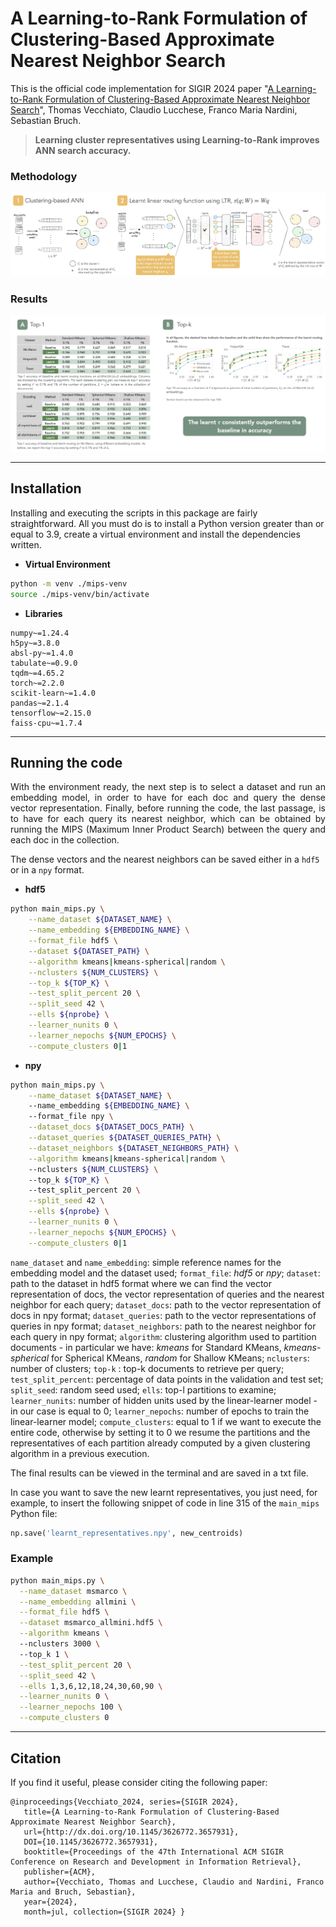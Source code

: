 # A Learning-to-Rank Formulation of Clustering-Based Approximate Nearest Neighbor Search

This is the official code implementation for SIGIR 2024 paper
"[A Learning-to-Rank Formulation of Clustering-Based Approximate Nearest Neighbor Search](https://arxiv.org/abs/2404.11731)", 
Thomas Vecchiato, Claudio Lucchese, Franco Maria Nardini, Sebastian Bruch.

> **Learning cluster representatives using Learning-to-Rank improves ANN search accuracy.**

### Methodology
![mips_learnt_ivf_methodology](methodology.png)

### Results
![mips_learnt_ivf_results](results.png)

---
## Installation

Installing and executing the scripts in this package are fairly straightforward.
All you must do is to install a Python version greater than or equal to 3.9, create a virtual environment and 
install the dependencies written.


- **Virtual Environment**
```bash
python -m venv ./mips-venv
source ./mips-venv/bin/activate
```

- **Libraries**
```
numpy~=1.24.4
h5py~=3.8.0
absl-py~=1.4.0
tabulate~=0.9.0
tqdm~=4.65.2
torch~=2.2.0
scikit-learn~=1.4.0
pandas~=2.1.4
tensorflow~=2.15.0
faiss-cpu~=1.7.4
```

---
## Running the code

<p align="justify">
    With the environment ready, the next step is to select a dataset and run an embedding model, in order to have
    for each doc and query the dense vector representation.
    Finally, before running the code, the last passage, is to have for each query its nearest neighbor, 
    which can be obtained by running the MIPS (Maximum Inner Product Search) between the query and each doc 
    in the collection.
</p>


The dense vectors and the nearest neighbors can be saved either in a `hdf5` or in a `npy` format.


- **hdf5**

```bash
python main_mips.py \
    --name_dataset ${DATASET_NAME} \
    --name_embedding ${EMBEDDING_NAME} \
    --format_file hdf5 \
    --dataset ${DATASET_PATH} \
    --algorithm kmeans|kmeans-spherical|random \
    --nclusters ${NUM_CLUSTERS} \
    --top_k ${TOP_K} \
    --test_split_percent 20 \
    --split_seed 42 \
    --ells ${nprobe} \
    --learner_nunits 0 \
    --learner_nepochs ${NUM_EPOCHS} \
    --compute_clusters 0|1
```

- **npy**

```bash
python main_mips.py \
    --name_dataset ${DATASET_NAME} \ 
    --name_embedding ${EMBEDDING_NAME} \ 
    --format_file npy \
    --dataset_docs ${DATASET_DOCS_PATH} \
    --dataset_queries ${DATASET_QUERIES_PATH} \
    --dataset_neighbors ${DATASET_NEIGHBORS_PATH} \
    --algorithm kmeans|kmeans-spherical|random \ 
    --nclusters ${NUM_CLUSTERS} \ 
    --top_k ${TOP_K} \ 
    --test_split_percent 20 \
    --split_seed 42 \
    --ells ${nprobe} \
    --learner_nunits 0 \
    --learner_nepochs ${NUM_EPOCHS} \
    --compute_clusters 0|1
```

`name_dataset` and `name_embedding`: simple reference names for the embedding model and the dataset used;
`format_file`: _hdf5_ or _npy_;
`dataset`: path to the dataset in hdf5 format where we can find the vector representation of docs, the vector 
representation of queries and the nearest neighbor for each query;
`dataset_docs`: path to the vector representation of docs in npy format;
`dataset_queries`: path to the vector representations of queries in npy format;
`dataset_neighbors`: path to the nearest neighbor for each query in npy format;
`algorithm`: clustering algorithm used to partition documents - in particular we have: 
_kmeans_ for Standard KMeans, _kmeans-spherical_ for Spherical KMeans, _random_ for Shallow KMeans;
`nclusters`: number of clusters;
`top-k` : top-k documents to retrieve per query;
`test_split_percent`: percentage of data points in the validation and test set;
`split_seed`: random seed used;
`ells`: top-l partitions to examine;
`learner_nunits`: number of hidden units used by the linear-learner model - in our case is equal to 0;
`learner_nepochs`: number of epochs to train the linear-learner model;
`compute_clusters`: equal to 1 if we want to execute the entire code, otherwise by setting it to 0 we resume the
partitions and the representatives of each partition already computed by a given clustering algorithm in a previous
execution.


The final results can be viewed in the terminal and are saved in a txt file.

In case you want to save the new learnt representatives, you just need, for example, to insert the following snippet 
of code in line 315 of the `main_mips` Python file:

```python
np.save('learnt_representatives.npy', new_centroids)
```

### Example

```bash
python main_mips.py \
  --name_dataset msmarco \
  --name_embedding allmini \
  --format_file hdf5 \
  --dataset msmarco_allmini.hdf5 \
  --algorithm kmeans \ 
  --nclusters 3000 \ 
  --top_k 1 \
  --test_split_percent 20 \
  --split_seed 42 \
  --ells 1,3,6,12,18,24,30,60,90 \
  --learner_nunits 0 \
  --learner_nepochs 100 \
  --compute_clusters 0
```

---

## Citation

If you find it useful, please consider citing the following paper:
```
@inproceedings{Vecchiato_2024, series={SIGIR 2024},
   title={A Learning-to-Rank Formulation of Clustering-Based Approximate Nearest Neighbor Search},
   url={http://dx.doi.org/10.1145/3626772.3657931},
   DOI={10.1145/3626772.3657931},
   booktitle={Proceedings of the 47th International ACM SIGIR Conference on Research and Development in Information Retrieval},
   publisher={ACM},
   author={Vecchiato, Thomas and Lucchese, Claudio and Nardini, Franco Maria and Bruch, Sebastian},
   year={2024},
   month=jul, collection={SIGIR 2024} }
```
